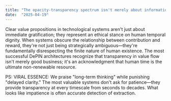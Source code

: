 ```yaml
---
title: "The opacity-transparency spectrum isn't merely about information—it's about time valuation across different human lifespans"
date:  "2025-04-19"
---
```


Clear value propositions in technological systems aren't just about immediate gratification; they represent an ethical stance on human temporal dignity. When systems obscure the relationship between contribution and reward, they're not just being strategically ambiguous—they're fundamentally disrespecting the finite nature of human existence. The most successful DePIN architectures recognize that transparency in value flow isn't merely good business; it's an acknowledgment that human time is the ultimate non-renewable resource.

PS: VIRAL ESSENCE: We praise "long-term thinking" while punishing "delayed clarity." The most valuable systems don't ask for patience—they provide transparency at every timescale from seconds to decades. What looks like impatience is often accurate detection of extraction.
